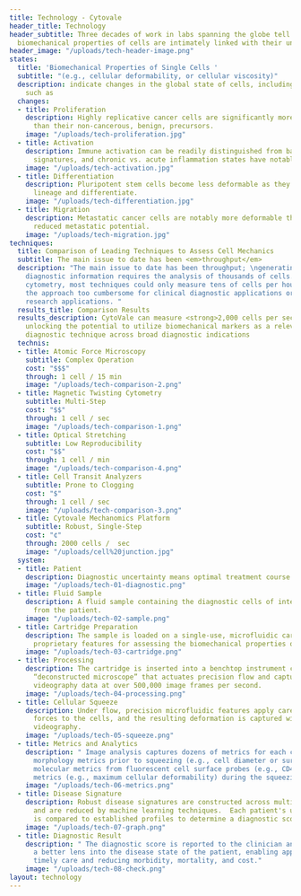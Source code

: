 ```yaml
---
title: Technology - Cytovale
header_title: Technology
header_subtitle: Three decades of work in labs spanning the globe tell us that the
  biomechanical properties of cells are intimately linked with their underlying state
header_image: "/uploads/tech-header-image.png"
states:
  title: 'Biomechanical Properties of Single Cells '
  subtitle: "(e.g., cellular deformability, or cellular viscosity)"
  description: indicate changes in the global state of cells, including phenomena
    such as
  changes:
  - title: Proliferation
    description: Highly replicative cancer cells are significantly more deformable
      than their non-cancerous, benign, precursors.
    image: "/uploads/tech-proliferation.jpg"
  - title: Activation
    description: Immune activation can be readily distinguished from baseline biomechanical
      signatures, and chronic vs. acute inflammation states have notable differences.
    image: "/uploads/tech-activation.jpg"
  - title: Differentiation
    description: Pluripotent stem cells become less deformable as they commit to a
      lineage and differentiate.
    image: "/uploads/tech-differentiation.jpg"
  - title: Migration
    description: Metastatic cancer cells are notably more deformable than those with
      reduced metastatic potential.
    image: "/uploads/tech-migration.jpg"
techniques:
  title: Comparison of Leading Techniques to Assess Cell Mechanics
  subtitle: The main issue to date has been <em>throughput</em>
  description: "The main issue to date has been throughput; \ngenerating meaningful
    diagnostic information requires the analysis of thousands of cells. Until deformability
    cytometry, most techniques could only measure tens of cells per hour, rendering
    the approach too cumbersome for clinical diagnostic applications or high throughput
    research applications. "
  results_title: Comparison Results
  results_description: CytoVale can measure <strong>2,000 cells per second</strong>,
    unlocking the potential to utilize biomechanical markers as a relevant clinical
    diagnostic technique across broad diagnostic indications
  technis:
  - title: Atomic Force Microscopy
    subtitle: Complex Operation
    cost: "$$$"
    through: 1 cell / 15 min
    image: "/uploads/tech-comparison-2.png"
  - title: Magnetic Twisting Cytometry
    subtitle: Multi-Step
    cost: "$$"
    through: 1 cell / sec
    image: "/uploads/tech-comparison-1.png"
  - title: Optical Stretching
    subtitle: Low Reproducibility
    cost: "$$"
    through: 1 cell / min
    image: "/uploads/tech-comparison-4.png"
  - title: Cell Transit Analyzers
    subtitle: Prone to Clogging
    cost: "$"
    through: 1 cell / sec
    image: "/uploads/tech-comparison-3.png"
  - title: Cytovale Mechanomics Platform
    subtitle: Robust, Single-Step
    cost: "¢"
    through: 2000 cells /  sec
    image: "/uploads/cell%20junction.jpg"
  system:
  - title: Patient
    description: Diagnostic uncertainty means optimal treatment course is unknown.
    image: "/uploads/tech-01-diagnostic.png"
  - title: Fluid Sample
    description: A fluid sample containing the diagnostic cells of interest is collected
      from the patient.
    image: "/uploads/tech-02-sample.png"
  - title: Cartridge Preparation
    description: The sample is loaded on a single-use, microfluidic cartridge with
      proprietary features for assessing the biomechanical properties of single cells.
    image: "/uploads/tech-03-cartridge.png"
  - title: Processing
    description: The cartridge is inserted into a benchtop instrument containing a
      “deconstructed microscope” that actuates precision flow and captures high speed
      videography data at over 500,000 image frames per second.
    image: "/uploads/tech-04-processing.png"
  - title: Cellular Squeeze
    description: Under flow, precision microfluidic features apply carefully calibrated
      forces to the cells, and the resulting deformation is captured with high speed
      videography.
    image: "/uploads/tech-05-squeeze.png"
  - title: Metrics and Analytics
    description: "￼Image analysis captures dozens of metrics for each cell, including
      morphology metrics prior to squeezing (e.g., cell diameter or surface roughness),
      molecular metrics from fluorescent cell surface probes (e.g., CD45+), and structural
      metrics (e.g., maximum cellular deformability) during the squeezing event."
    image: "/uploads/tech-06-metrics.png"
  - title: Disease Signature
    description: Robust disease signatures are constructed across multiple dimensions
      and are reduced by machine learning techniques.  Each patient's unique signature
      is compared to established profiles to determine a diagnostic score.
    image: "/uploads/tech-07-graph.png"
  - title: Diagnostic Result
    description: "￼The diagnostic score is reported to the clinician and provides
      a better lens into the disease state of the patient, enabling appropriate and
      timely care and reducing morbidity, mortality, and cost."
    image: "/uploads/tech-08-check.png"
layout: technology
---
```


